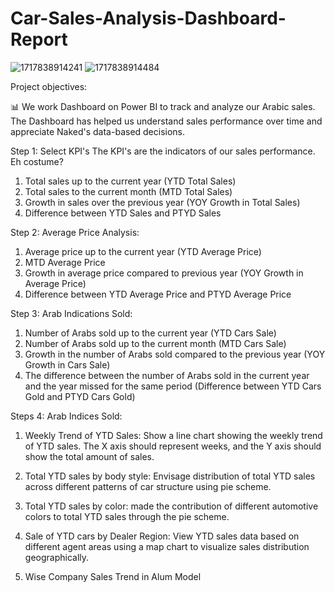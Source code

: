 # Car-Sales-Analysis-Dashboard-Report

![1717838914241](https://github.com/omareliawa24/Car-Sales-Analysis-Dashboard-Report/assets/173170589/00cd72ea-6a61-4378-9209-e2cb1fcd5f15)
![1717838914484](https://github.com/omareliawa24/Car-Sales-Analysis-Dashboard-Report/assets/173170589/c0478326-c600-4267-9ee2-eebb49a5190d)

Project objectives:

📊 We work Dashboard on Power BI to track and analyze our Arabic sales. The Dashboard has helped us understand sales performance over time and appreciate Naked's data-based decisions.



Step 1: Select KPI's
The KPI's are the indicators of our sales performance. Eh costume?

1. Total sales up to the current year (YTD Total Sales)
2. Total sales to the current month (MTD Total Sales)
3. Growth in sales over the previous year (YOY Growth in Total Sales)
4. Difference between YTD Sales and PTYD Sales

Step 2: Average Price Analysis:

1. Average price up to the current year (YTD Average Price)
2. MTD Average Price
3. Growth in average price compared to previous year (YOY Growth in Average Price)
4. Difference between YTD Average Price and PTYD Average Price


Step 3: Arab Indications Sold:

1. Number of Arabs sold up to the current year (YTD Cars Sale)
2. Number of Arabs sold up to the current month (MTD Cars Sale)
3. Growth in the number of Arabs sold compared to the previous year (YOY Growth in Cars Sale)
4. The difference between the number of Arabs sold in the current year and the year missed for the same period (Difference between YTD Cars Gold and PTYD Cars Gold)


Steps 4: Arab Indices Sold:

1. Weekly Trend of YTD Sales: Show a line chart showing the weekly trend of YTD sales. The X axis should represent weeks, and the Y axis should show the total amount of sales.

2. Total YTD sales by body style: Envisage distribution of total YTD sales across different patterns of car structure using pie scheme.

3. Total YTD sales by color: made the contribution of different automotive colors to total YTD sales through the pie scheme.

4. Sale of YTD cars by Dealer Region: View YTD sales data based on different agent areas using a map chart to visualize sales distribution geographically.

5. Wise Company Sales Trend in Alum Model
